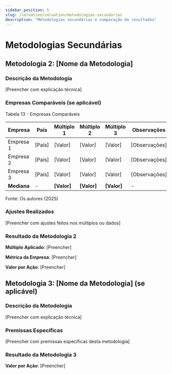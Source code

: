 ```yaml
---
sidebar_position: 5
slug: /valuation/valuation/metodologias-secundarias
description: "Metodologias secundárias e comparação de resultados"
---
```


# Metodologias Secundárias

## Metodologia 2: [Nome da Metodologia]

### Descrição da Metodologia

[Preencher com explicação técnica]

### Empresas Comparáveis (se aplicável)

<p style={{textAlign: 'center'}}>Tabela 13 - Empresas Comparáveis</p>

| Empresa | País | Múltiplo 1 | Múltiplo 2 | Múltiplo 3 | Observações |
|---------|------|------------|------------|------------|-------------|
| Empresa 1 | [País] | [Valor] | [Valor] | [Valor] | [Observações] |
| Empresa 2 | [País] | [Valor] | [Valor] | [Valor] | [Observações] |
| Empresa 3 | [País] | [Valor] | [Valor] | [Valor] | [Observações] |
| **Mediana** | - | **[Valor]** | **[Valor]** | **[Valor]** | - |

<p style={{textAlign: 'center'}}>Fonte: Os autores (2025)</p>

### Ajustes Realizados

[Preencher com ajustes feitos nos múltiplos ou dados]

### Resultado da Metodologia 2

**Múltiplo Aplicado**: [Preencher]

**Métrica da Empresa**: [Preencher]

**Valor por Ação**: [Preencher]

## Metodologia 3: [Nome da Metodologia] (se aplicável)

### Descrição da Metodologia

[Preencher com explicação técnica]

### Premissas Específicas

[Preencher com premissas específicas desta metodologia]

### Resultado da Metodologia 3

**Valor por Ação**: [Preencher]
